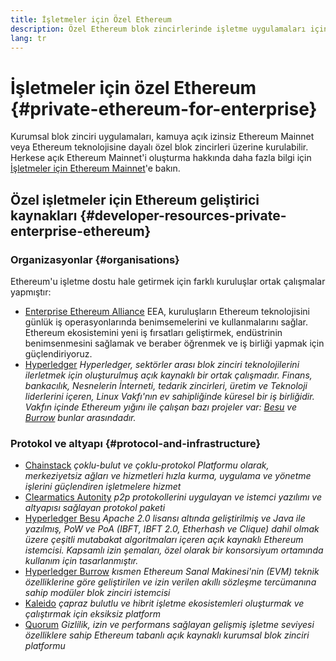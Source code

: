 ```yaml
---
title: İşletmeler için Özel Ethereum
description: Özel Ethereum blok zincirlerinde işletme uygulamaları için kaynaklar.
lang: tr
---
```


# İşletmeler için özel Ethereum {#private-ethereum-for-enterprise}

Kurumsal blok zinciri uygulamaları, kamuya açık izinsiz Ethereum Mainnet veya Ethereum teknolojisine dayalı özel blok zincirleri üzerine kurulabilir. Herkese açık Ethereum Mainnet'i oluşturma hakkında daha fazla bilgi için [İşletmeler için Ethereum Mainnet](/enterprise/)'e bakın.

## Özel işletmeler için Ethereum geliştirici kaynakları {#developer-resources-private-enterprise-ethereum}

### Organizasyonlar {#organisations}

Ethereum'u işletme dostu hale getirmek için farklı kuruluşlar ortak çalışmalar yapmıştır:

- [Enterprise Ethereum Alliance](https://entethalliance.org/) EEA, kuruluşların Ethereum teknolojisini günlük iş operasyonlarında benimsemelerini ve kullanmalarını sağlar. Ethereum ekosistemini yeni iş fırsatları geliştirmek, endüstrinin benimsenmesini sağlamak ve beraber öğrenmek ve iş birliği yapmak için güçlendiriyoruz.
- [Hyperledger](https://hyperledger.org) _Hyperledger, sektörler arası blok zinciri teknolojilerini ilerletmek için oluşturulmuş açık kaynaklı bir ortak çalışmadır. Finans, bankacılık, Nesnelerin İnterneti, tedarik zincirleri, üretim ve Teknoloji liderlerini içeren, Linux Vakfı'nın ev sahipliğinde küresel bir iş birliğidir. Vakfın içinde Ethereum yığını ile çalışan bazı projeler var: [Besu](https://www.hyperledger.org/use/besu) ve [Burrow](https://www.hyperledger.org/projects/hyperledger-burrow) bunlar arasındadır._

### Protokol ve altyapı {#protocol-and-infrastructure}

- [Chainstack](https://chainstack.com/) _çoklu-bulut ve çoklu-protokol Platformu olarak, merkeziyetsiz ağları ve hizmetleri hızla kurma, uygulama ve yönetme işlerini güçlendiren işletmelere hizmet_
- [Clearmatics Autonity](https://www.clearmatics.com/about/) _p2p protokollerini uygulayan ve istemci yazılımı ve altyapısı sağlayan protokol paketi_
- [Hyperledger Besu](https://www.hyperledger.org/use/besu) _Apache 2.0 lisansı altında geliştirilmiş ve Java ile yazılmış, PoW ve PoA (IBFT, IBFT 2.0, Etherhash ve Clique) dahil olmak üzere çeşitli mutabakat algoritmaları içeren açık kaynaklı Ethereum istemcisi. Kapsamlı izin şemaları, özel olarak bir konsorsiyum ortamında kullanım için tasarlanmıştır._
- [Hyperledger Burrow](https://www.hyperledger.org/projects/hyperledger-burrow) _kısmen Ethereum Sanal Makinesi'nin (EVM) teknik özelliklerine göre geliştirilen ve izin verilen akıllı sözleşme tercümanına sahip modüler blok zinciri istemcisi_
- [Kaleido](https://kaleido.io/) _çapraz bulutlu ve hibrit işletme ekosistemleri oluşturmak ve çalıştırmak için eksiksiz platform_
- [Quorum](https://consensys.net/quorum/) _Gizlilik, izin ve performans sağlayan gelişmiş işletme seviyesi özelliklere sahip Ethereum tabanlı açık kaynaklı kurumsal blok zinciri platformu_

